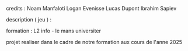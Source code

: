 
credits :
Noam Manfaloti
Logan Evenisse 
Lucas Dupont
Ibrahim Sapiev


description ( jeu ) : 



formation : 
L2 info - le mans universiter 


projet realiser dans le cadre de notre formation aux cours de l'anne 2025
